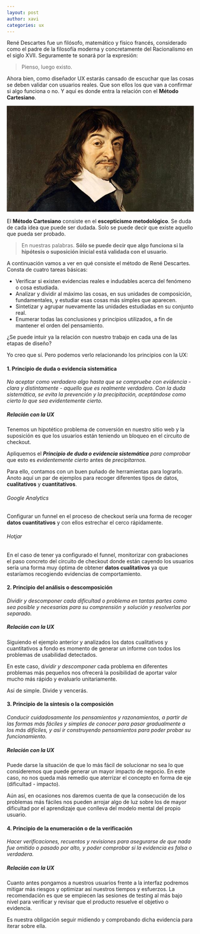 ```yaml
---
layout: post
author: xavi
categories: ux
---
```


René Descartes fue un filósofo, matemático y físico francés, considerado como el padre de la filosofía moderna y concretamente del Racionalismo en el siglo XVII. Seguramente te sonará por la expresión:

> Pienso, luego existo.

Ahora bien, como diseñador UX estarás cansado de escuchar que las cosas se deben validar con usuarios reales. Que son ellos los que van a confirmar si algo funciona o no. Y aquí es donde entra la relación con el **Método Cartesiano**.

<img src="/assets/img/posts/descartes.jpg"/>

El **Método Cartesiano** consiste en el **escepticismo metodológico**. Se duda de cada idea que puede ser dudada. Solo se puede decir que existe aquello que pueda ser probado.

> En nuestras palabras. **Sólo se puede decir que algo funciona si la hipótesis o suposición inicial está validada con el usuario**.

A continuación vamos a ver en qué consiste el método de René Descartes. Consta de cuatro tareas básicas: 

- Verificar si existen evidencias reales e indudables acerca del fenómeno o cosa estudiada.
- Analizar y dividir al máximo las cosas, en sus unidades de composición, fundamentales, y estudiar esas cosas más simples que aparecen.
- Sintetizar y agrupar nuevamente las unidades estudiadas en su conjunto real.
- Enumerar todas las conclusiones y principios utilizados, a fin de mantener el orden del pensamiento.

¿Se puede intuir ya la relación con nuestro trabajo en cada una de las etapas de diseño? 

Yo creo que sí. Pero podemos verlo relacionando los principios con la UX:


#### 1. Principio de duda o evidencia sistemática

*No aceptar como verdadero algo hasta que se compruebe con evidencia - clara y distintamente - aquello que es realmente verdadero. Con la duda sistemática, se evita la prevención y la precipitación, aceptándose como cierto lo que sea evidentemente cierto.*

##### Relación con la UX
Tenemos un hipotético problema de conversión en nuestro sitio web y la suposición es que los usuarios están teniendo un bloqueo en el circuito de checkout.

Apliquemos el ***Principio de duda o evidencia sistemática** para comprobar* que esto es *evidentemente cierto* antes de *precipitarnos.*

Para ello, contamos con un buen puñado de herramientas para lograrlo. Anoto aquí un par de ejemplos para recoger diferentes tipos de datos, **cualitativos** y **cuantitativos**.

###### Google Analytics
Configurar un funnel en el proceso de checkout sería una forma de recoger **datos cuantitativos** y con ellos estrechar el cerco rápidamente.

###### Hotjar
En el caso de tener ya configurado el funnel, monitorizar con grabaciones el paso concreto del circuito de checkout donde están cayendo los usuarios sería una forma muy óptima de obtener **datos cualitativos** ya que estaríamos recogiendo evidencias de comportamiento.

#### 2. Principio del análisis o descomposición
*Dividir y descomponer cada dificultad o problema en tantas partes como sea posible y necesarias para su comprensión y solución y resolverlas por separado.*

##### Relación con la UX
Siguiendo el ejemplo anterior y analizados los datos cualitativos y cuantitativos a fondo es momento de generar un informe con todos los problemas de usabilidad detectados.

En este caso, d*ividir y descomponer* cada problema en diferentes problemas más pequeños nos ofrecerá la posibilidad de aportar valor mucho más rápido y evaluarlo unitariamente.

Así de simple. Divide y vencerás.

#### 3. Principio de la síntesis o la composición
*Conducir cuidadosamente los pensamientos y razonamientos, a partir de las formas más fáciles y simples de conocer para pasar gradualmente a los más difíciles, y así ir construyendo pensamientos para poder probar su funcionamiento.*

##### Relación con la UX
Puede darse la situación de que lo más fácil de solucionar no sea lo que consideremos que puede generar un mayor impacto de negocio. En este caso, no nos queda más remedio que aterrizar el concepto en forma de eje (dificultad - impacto).

Aún así, en ocasiones nos daremos cuenta de que la consecución de los problemas más fáciles nos pueden arrojar algo de luz sobre los de mayor dificultad por el aprendizaje que conlleva del modelo mental del propio usuario.

#### 4. Principio de la enumeración o de la verificación
*Hacer verificaciones, recuentos y revisiones para asegurarse de que nada fue omitido o pasado por alto, y poder comprobar si la evidencia es falsa o verdadera.*

##### Relación con la UX
Cuanto antes pongamos a nuestros usuarios frente a la interfaz podremos mitigar más riesgos y optimizar así nuestros tiempos y esfuerzos. La recomendación es que se empiecen las sesiones de testing al más bajo nivel para verificar y revisar que el producto resuelve el objetivo o evidencia.

Es nuestra obligación seguir midiendo y comprobando dicha evidencia para iterar sobre ella.